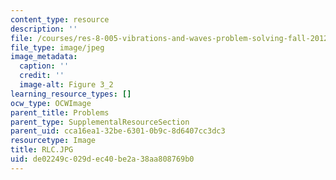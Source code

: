 ```yaml
---
content_type: resource
description: ''
file: /courses/res-8-005-vibrations-and-waves-problem-solving-fall-2012/de02249c029dec40be2a38aa808769b0_RLC.JPG
file_type: image/jpeg
image_metadata:
  caption: ''
  credit: ''
  image-alt: Figure 3_2
learning_resource_types: []
ocw_type: OCWImage
parent_title: Problems
parent_type: SupplementalResourceSection
parent_uid: cca16ea1-32be-6301-0b9c-8d6407cc3dc3
resourcetype: Image
title: RLC.JPG
uid: de02249c-029d-ec40-be2a-38aa808769b0
---
```

